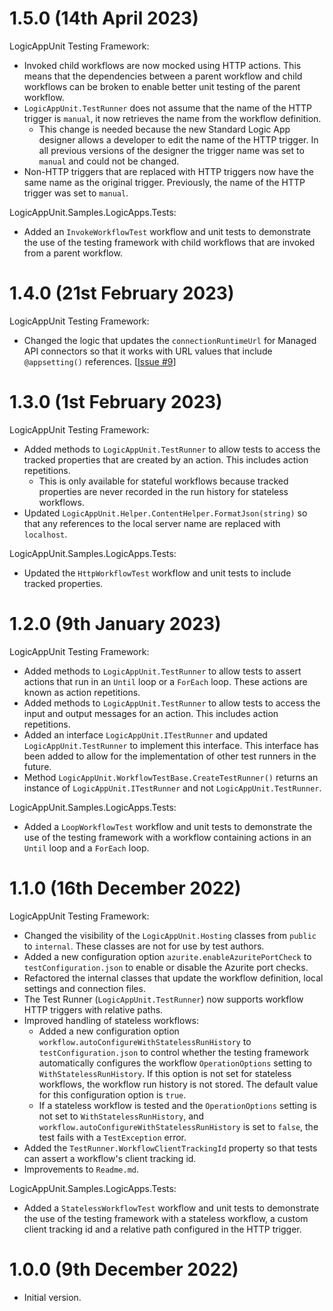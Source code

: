 # 1.5.0 (14th April 2023)

LogicAppUnit Testing Framework:

- Invoked child workflows are now mocked using HTTP actions. This means that the dependencies between a parent workflow and child workflows can be broken to enable better unit testing of the parent workflow.
- `LogicAppUnit.TestRunner` does not assume that the name of the HTTP trigger is `manual`, it now retrieves the name from the workflow definition.
  - This change is needed because the new Standard Logic App designer allows a developer to edit the name of the HTTP trigger. In all previous versions of the designer the trigger name was set to `manual` and could not be changed.
- Non-HTTP triggers that are replaced with HTTP triggers now have the same name as the original trigger. Previously, the name of the HTTP trigger was set to `manual`.

LogicAppUnit.Samples.LogicApps.Tests:

- Added an `InvokeWorkflowTest` workflow and unit tests to demonstrate the use of the testing framework with child workflows that are invoked from a parent workflow.


# 1.4.0 (21st February 2023)

LogicAppUnit Testing Framework:

- Changed the logic that updates the `connectionRuntimeUrl` for Managed API connectors so that it works with URL values that include `@appsetting()` references. [[Issue #9](https://github.com/LogicAppUnit/TestingFramework/issues/9)]


# 1.3.0 (1st February 2023)

LogicAppUnit Testing Framework:

- Added methods to `LogicAppUnit.TestRunner` to allow tests to access the tracked properties that are created by an action. This includes action repetitions.
  - This is only available for stateful workflows because tracked properties are never recorded in the run history for stateless workflows.
- Updated `LogicAppUnit.Helper.ContentHelper.FormatJson(string)` so that any references to the local server name are replaced with `localhost`.

LogicAppUnit.Samples.LogicApps.Tests:

- Updated the `HttpWorkflowTest` workflow and unit tests to include tracked properties.


# 1.2.0 (9th January 2023)

LogicAppUnit Testing Framework:

- Added methods to `LogicAppUnit.TestRunner` to allow tests to assert actions that run in an `Until` loop or a `ForEach` loop. These actions are known as action repetitions.
- Added methods to `LogicAppUnit.TestRunner` to allow tests to access the input and output messages for an action. This includes action repetitions.
- Added an interface `LogicAppUnit.ITestRunner` and updated `LogicAppUnit.TestRunner` to implement this interface. This interface has been added to allow for the implementation of other test runners in the future.
- Method `LogicAppUnit.WorkflowTestBase.CreateTestRunner()` returns an instance of `LogicAppUnit.ITestRunner` and not `LogicAppUnit.TestRunner`.

LogicAppUnit.Samples.LogicApps.Tests:

- Added a `LoopWorkflowTest` workflow and unit tests to demonstrate the use of the testing framework with a workflow containing actions in an `Until` loop and a `ForEach` loop.


# 1.1.0 (16th December 2022)

LogicAppUnit Testing Framework:

- Changed the visibility of the `LogicAppUnit.Hosting` classes from `public` to `internal`. These classes are not for use by test authors.
- Added a new configuration option `azurite.enableAzuritePortCheck` to `testConfiguration.json` to enable or disable the Azurite port checks.
- Refactored the internal classes that update the workflow definition, local settings and connection files.
- The Test Runner (`LogicAppUnit.TestRunner`) now supports workflow HTTP triggers with relative paths.
- Improved handling of stateless workflows:
  - Added a new configuration option `workflow.autoConfigureWithStatelessRunHistory` to `testConfiguration.json` to control whether the testing framework automatically configures the workflow `OperationOptions` setting to `WithStatelessRunHistory`. If this option is not set for stateless workflows, the workflow run history is not stored. The default value for this configuration option is `true`.
  - If a stateless workflow is tested and the `OperationOptions` setting is not set to `WithStatelessRunHistory`, and `workflow.autoConfigureWithStatelessRunHistory` is set to `false`, the test fails with a `TestException` error.
- Added the `TestRunner.WorkflowClientTrackingId` property so that tests can assert a workflow's client tracking id.
- Improvements to `Readme.md`.

LogicAppUnit.Samples.LogicApps.Tests:

- Added a `StatelessWorkflowTest` workflow and unit tests to demonstrate the use of the testing framework with a stateless workflow, a custom client tracking id and a relative path configured in the HTTP trigger.


# 1.0.0 (9th December 2022)

- Initial version.
